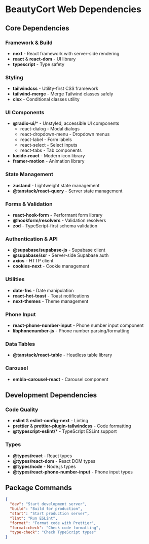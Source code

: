 # BeautyCort Web Dependencies

## Core Dependencies

### Framework & Build
- **next** - React framework with server-side rendering
- **react** & **react-dom** - UI library
- **typescript** - Type safety

### Styling
- **tailwindcss** - Utility-first CSS framework
- **tailwind-merge** - Merge Tailwind classes safely
- **clsx** - Conditional classes utility

### UI Components
- **@radix-ui/*** - Unstyled, accessible UI components
  - react-dialog - Modal dialogs
  - react-dropdown-menu - Dropdown menus
  - react-label - Form labels
  - react-select - Select inputs
  - react-tabs - Tab components
- **lucide-react** - Modern icon library
- **framer-motion** - Animation library

### State Management
- **zustand** - Lightweight state management
- **@tanstack/react-query** - Server state management

### Forms & Validation
- **react-hook-form** - Performant form library
- **@hookform/resolvers** - Validation resolvers
- **zod** - TypeScript-first schema validation

### Authentication & API
- **@supabase/supabase-js** - Supabase client
- **@supabase/ssr** - Server-side Supabase auth
- **axios** - HTTP client
- **cookies-next** - Cookie management

### Utilities
- **date-fns** - Date manipulation
- **react-hot-toast** - Toast notifications
- **next-themes** - Theme management

### Phone Input
- **react-phone-number-input** - Phone number input component
- **libphonenumber-js** - Phone number parsing/formatting

### Data Tables
- **@tanstack/react-table** - Headless table library

### Carousel
- **embla-carousel-react** - Carousel component

## Development Dependencies

### Code Quality
- **eslint** & **eslint-config-next** - Linting
- **prettier** & **prettier-plugin-tailwindcss** - Code formatting
- **@typescript-eslint/*** - TypeScript ESLint support

### Types
- **@types/react** - React types
- **@types/react-dom** - React DOM types
- **@types/node** - Node.js types
- **@types/react-phone-number-input** - Phone input types

## Package Commands

```json
{
  "dev": "Start development server",
  "build": "Build for production",
  "start": "Start production server",
  "lint": "Run ESLint",
  "format": "Format code with Prettier",
  "format:check": "Check code formatting",
  "type-check": "Check TypeScript types"
}
```